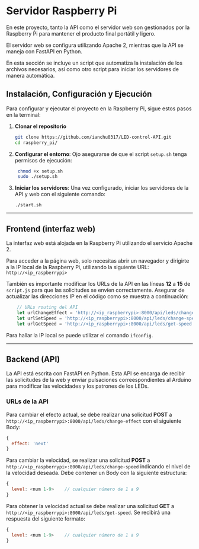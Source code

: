 # Servidor Raspberry Pi
En este proyecto, tanto la API como el servidor web son gestionados por la Raspberry Pi 
para mantener el producto final portátil y ligero.

El servidor web se configura utilizando Apache 2, 
mientras que la API se maneja con FastAPI en Python.

En esta sección se incluye un script que automatiza la instalación de los archivos necesarios, 
así como otro script para iniciar los servidores de manera automática.


## Instalación, Configuración y Ejecución
Para configurar y ejecutar el proyecto en la Raspberry Pi, sigue estos pasos en la terminal:
1. **Clonar el repositorio**
   ```bash
   git clone https://github.com/ianchu0317/LED-control-API.git
   cd raspberry_pi/
   ```

2. **Configurar el entorno**: Ojo asegurarse de que el script `setup.sh` tenga permisos de ejecución:
   ```bash
    chmod +x setup.sh
    sudo ./setup.sh
   ```

3. **Iniciar los servidores**: Una vez configurado, iniciar los servidores de la API y web con el siguiente comando:
   ```console
   ./start.sh
   ```

---

## Frontend (interfaz web)
La interfaz web está alojada en la Raspberry Pi utilizando el servicio Apache 2.

Para acceder a la página web, solo necesitas abrir un navegador y dirigirte a la IP local de la Raspberry Pi, 
utilizando la siguiente URL: `http://<ip_raspberrypi>`

También es importante modificar los URLs de la API en las líneas **12** a **15** de `script.js` para que las solicitudes se envíen correctamente. 
Asegurar de actualizar las direcciones IP en el código como se muestra a continuación:

```js
    // URLs routing del API 
    let urlChangeEffect = 'http://<ip_raspberrypi>:8000/api/leds/change-effect';
    let urlSetSpeed = 'http://<ip_raspberrypi>:8000/api/leds/change-speed';
    let urlGetSpeed = 'http://<ip_raspberrypi>:8000/api/leds/get-speed';
```

Para hallar la IP local se puede utilizar el comando `ifconfig`.
 
---

## Backend (API)
La API está escrita con FastAPI en Python. 
Esta API se encarga de recibir las solicitudes de la web y enviar pulsaciones correespondientes al Arduino
para modificar las velocidades y los patrones de los LEDs.

### URLs de la API 
Para cambiar el efecto actual, se debe realizar una solicitud **POST** a `http://<ip_raspberrypi>:8000/api/leds/change-effect` con el siguiente Body:
```js
{
  effect: 'next'
}
```

Para cambiar la velocidad, se realizar una solicitud **POST** a `http://<ip_raspberrypi>:8000/api/leds/change-speed`
indicando el nivel de la velocidad deseada. Debe contener un Body con la siguiente estructura: 
```js
{
  level: <num 1-9>    // cualquier número de 1 a 9
}
```

Para obtener la velocidad actual se debe realizar una solicitud **GET** a `http://<ip_raspberrypi>:8000/api/leds/get-speed`. 
Se recibirá una respuesta del siguiente formato: 
```js
{
  level: <num 1-9>    // cualquier número de 1 a 9
}
```
